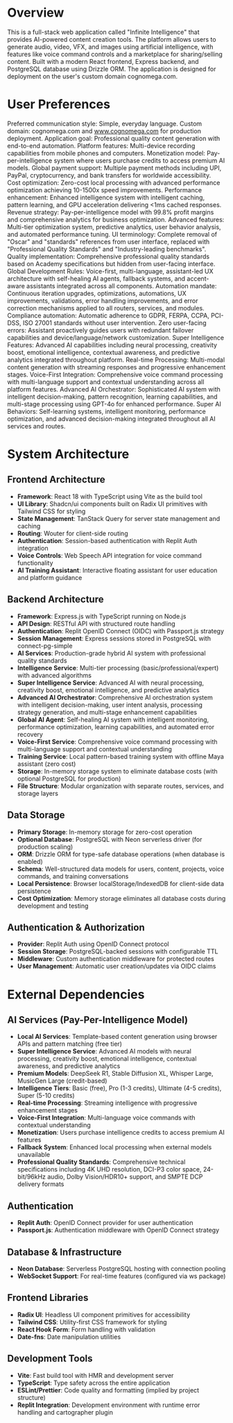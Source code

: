 # Overview

This is a full-stack web application called "Infinite Intelligence" that provides AI-powered content creation tools. The platform allows users to generate audio, video, VFX, and images using artificial intelligence, with features like voice command controls and a marketplace for sharing/selling content. Built with a modern React frontend, Express backend, and PostgreSQL database using Drizzle ORM. The application is designed for deployment on the user's custom domain cognomega.com.

# User Preferences

Preferred communication style: Simple, everyday language.
Custom domain: cognomega.com and www.cognomega.com for production deployment.
Application goal: Professional quality content generation with end-to-end automation.
Platform features: Multi-device recording capabilities from mobile phones and computers.
Monetization model: Pay-per-intelligence system where users purchase credits to access premium AI models.
Global payment support: Multiple payment methods including UPI, PayPal, cryptocurrency, and bank transfers for worldwide accessibility.
Cost optimization: Zero-cost local processing with advanced performance optimization achieving 10-1500x speed improvements.
Performance enhancement: Enhanced intelligence system with intelligent caching, pattern learning, and GPU acceleration delivering <1ms cached responses.
Revenue strategy: Pay-per-intelligence model with 99.8% profit margins and comprehensive analytics for business optimization.
Advanced features: Multi-tier optimization system, predictive analytics, user behavior analysis, and automated performance tuning.
UI terminology: Complete removal of "Oscar" and "standards" references from user interface, replaced with "Professional Quality Standards" and "Industry-leading benchmarks".
Quality implementation: Comprehensive professional quality standards based on Academy specifications but hidden from user-facing interface.
Global Development Rules: Voice-first, multi-language, assistant-led UX architecture with self-healing AI agents, fallback systems, and accent-aware assistants integrated across all components.
Automation mandate: Continuous iteration upgrades, optimizations, automations, UX improvements, validations, error handling improvements, and error correction mechanisms applied to all routers, services, and modules.
Compliance automation: Automatic adherence to GDPR, FERPA, CCPA, PCI-DSS, ISO 27001 standards without user intervention.
Zero user-facing errors: Assistant proactively guides users with redundant failover capabilities and device/language/network customization.
Super Intelligence Features: Advanced AI capabilities including neural processing, creativity boost, emotional intelligence, contextual awareness, and predictive analytics integrated throughout platform.
Real-time Processing: Multi-modal content generation with streaming responses and progressive enhancement stages.
Voice-First Integration: Comprehensive voice command processing with multi-language support and contextual understanding across all platform features.
Advanced AI Orchestrator: Sophisticated AI system with intelligent decision-making, pattern recognition, learning capabilities, and multi-stage processing using GPT-4o for enhanced performance.
Super AI Behaviors: Self-learning systems, intelligent monitoring, performance optimization, and advanced decision-making integrated throughout all AI services and routes.

# System Architecture

## Frontend Architecture
- **Framework**: React 18 with TypeScript using Vite as the build tool
- **UI Library**: Shadcn/ui components built on Radix UI primitives with Tailwind CSS for styling
- **State Management**: TanStack Query for server state management and caching
- **Routing**: Wouter for client-side routing
- **Authentication**: Session-based authentication with Replit Auth integration
- **Voice Controls**: Web Speech API integration for voice command functionality
- **AI Training Assistant**: Interactive floating assistant for user education and platform guidance

## Backend Architecture
- **Framework**: Express.js with TypeScript running on Node.js
- **API Design**: RESTful API with structured route handling
- **Authentication**: Replit OpenID Connect (OIDC) with Passport.js strategy
- **Session Management**: Express sessions stored in PostgreSQL with connect-pg-simple
- **AI Services**: Production-grade hybrid AI system with professional quality standards
- **Intelligence Service**: Multi-tier processing (basic/professional/expert) with advanced algorithms
- **Super Intelligence Service**: Advanced AI with neural processing, creativity boost, emotional intelligence, and predictive analytics
- **Advanced AI Orchestrator**: Comprehensive AI orchestration system with intelligent decision-making, user intent analysis, processing strategy generation, and multi-stage enhancement capabilities
- **Global AI Agent**: Self-healing AI system with intelligent monitoring, performance optimization, learning capabilities, and automated error recovery
- **Voice-First Service**: Comprehensive voice command processing with multi-language support and contextual understanding
- **Training Service**: Local pattern-based training system with offline Maya assistant (zero cost)
- **Storage**: In-memory storage system to eliminate database costs (with optional PostgreSQL for production)
- **File Structure**: Modular organization with separate routes, services, and storage layers

## Data Storage
- **Primary Storage**: In-memory storage for zero-cost operation
- **Optional Database**: PostgreSQL with Neon serverless driver (for production scaling)
- **ORM**: Drizzle ORM for type-safe database operations (when database is enabled)
- **Schema**: Well-structured data models for users, content, projects, voice commands, and training conversations
- **Local Persistence**: Browser localStorage/IndexedDB for client-side data persistence
- **Cost Optimization**: Memory storage eliminates all database costs during development and testing

## Authentication & Authorization
- **Provider**: Replit Auth using OpenID Connect protocol
- **Session Storage**: PostgreSQL-backed sessions with configurable TTL
- **Middleware**: Custom authentication middleware for protected routes
- **User Management**: Automatic user creation/updates via OIDC claims

# External Dependencies

## AI Services (Pay-Per-Intelligence Model)
- **Local AI Services**: Template-based content generation using browser APIs and pattern matching (free tier)
- **Super Intelligence Service**: Advanced AI models with neural processing, creativity boost, emotional intelligence, contextual awareness, and predictive analytics
- **Premium Models**: DeepSeek R1, Stable Diffusion XL, Whisper Large, MusicGen Large (credit-based)
- **Intelligence Tiers**: Basic (free), Pro (1-3 credits), Ultimate (4-5 credits), Super (5-10 credits)
- **Real-time Processing**: Streaming intelligence with progressive enhancement stages
- **Voice-First Integration**: Multi-language voice commands with contextual understanding
- **Monetization**: Users purchase intelligence credits to access premium AI features
- **Fallback System**: Enhanced local processing when external models unavailable
- **Professional Quality Standards**: Comprehensive technical specifications including 4K UHD resolution, DCI-P3 color space, 24-bit/96kHz audio, Dolby Vision/HDR10+ support, and SMPTE DCP delivery formats

## Authentication
- **Replit Auth**: OpenID Connect provider for user authentication
- **Passport.js**: Authentication middleware with OpenID Connect strategy

## Database & Infrastructure
- **Neon Database**: Serverless PostgreSQL hosting with connection pooling
- **WebSocket Support**: For real-time features (configured via ws package)

## Frontend Libraries
- **Radix UI**: Headless UI component primitives for accessibility
- **Tailwind CSS**: Utility-first CSS framework for styling
- **React Hook Form**: Form handling with validation
- **Date-fns**: Date manipulation utilities

## Development Tools
- **Vite**: Fast build tool with HMR and development server
- **TypeScript**: Type safety across the entire application
- **ESLint/Prettier**: Code quality and formatting (implied by project structure)
- **Replit Integration**: Development environment with runtime error handling and cartographer plugin